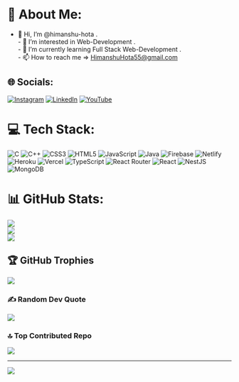 # 💫 About Me:
- 👋 Hi, I’m @himanshu-hota .<br>- 👀 I’m interested in Web-Development  .<br>- 🌱 I’m currently learning Full Stack Web-Development .<br>- 📫 How to reach me => HimanshuHota55@gmail.com


## 🌐 Socials:
[![Instagram](https://img.shields.io/badge/Instagram-%23E4405F.svg?logo=Instagram&logoColor=white)](https://instagram.com/himanshuhota01) [![LinkedIn](https://img.shields.io/badge/LinkedIn-%230077B5.svg?logo=linkedin&logoColor=white)](https://linkedin.com/in/himanshu-hota) [![YouTube](https://img.shields.io/badge/YouTube-%23FF0000.svg?logo=YouTube&logoColor=white)](https://youtube.com/@UCcn-cqwsGoeirqzA04iFHFw) 

# 💻 Tech Stack:
![C](https://img.shields.io/badge/c-%2300599C.svg?style=for-the-badge&logo=c&logoColor=white) ![C++](https://img.shields.io/badge/c++-%2300599C.svg?style=for-the-badge&logo=c%2B%2B&logoColor=white) ![CSS3](https://img.shields.io/badge/css3-%231572B6.svg?style=for-the-badge&logo=css3&logoColor=white) ![HTML5](https://img.shields.io/badge/html5-%23E34F26.svg?style=for-the-badge&logo=html5&logoColor=white) ![JavaScript](https://img.shields.io/badge/javascript-%23323330.svg?style=for-the-badge&logo=javascript&logoColor=%23F7DF1E) ![Java](https://img.shields.io/badge/java-%23ED8B00.svg?style=for-the-badge&logo=java&logoColor=white) ![Firebase](https://img.shields.io/badge/firebase-%23039BE5.svg?style=for-the-badge&logo=firebase) ![Netlify](https://img.shields.io/badge/netlify-%23000000.svg?style=for-the-badge&logo=netlify&logoColor=#00C7B7) ![Heroku](https://img.shields.io/badge/heroku-%23430098.svg?style=for-the-badge&logo=heroku&logoColor=white) ![Vercel](https://img.shields.io/badge/vercel-%23000000.svg?style=for-the-badge&logo=vercel&logoColor=white) ![TypeScript](https://img.shields.io/badge/typescript-%23007ACC.svg?style=for-the-badge&logo=typescript&logoColor=white) ![React Router](https://img.shields.io/badge/React_Router-CA4245?style=for-the-badge&logo=react-router&logoColor=white) ![React](https://img.shields.io/badge/react-%2320232a.svg?style=for-the-badge&logo=react&logoColor=%2361DAFB) ![NestJS](https://img.shields.io/badge/nestjs-%23E0234E.svg?style=for-the-badge&logo=nestjs&logoColor=white) ![MongoDB](https://img.shields.io/badge/MongoDB-%234ea94b.svg?style=for-the-badge&logo=mongodb&logoColor=white)
# 📊 GitHub Stats:
![](https://github-readme-stats.vercel.app/api?username=himanshu-hota&theme=react&hide_border=false&include_all_commits=true&count_private=true)<br/>
![](https://github-readme-streak-stats.herokuapp.com/?user=himanshu-hota&theme=react&hide_border=false)<br/>
![](https://github-readme-stats.vercel.app/api/top-langs/?username=himanshu-hota&theme=react&hide_border=false&include_all_commits=true&count_private=true&layout=compact)

## 🏆 GitHub Trophies
![](https://github-profile-trophy.vercel.app/?username=himanshu-hota&theme=radical&no-frame=false&no-bg=true&margin-w=4)

### ✍️ Random Dev Quote
![](https://quotes-github-readme.vercel.app/api?type=horizontal&theme=merko)

### 🔝 Top Contributed Repo
![](https://github-contributor-stats.vercel.app/api?username=himanshu-hota&limit=5&theme=tokyonight&combine_all_yearly_contributions=true)

---
[![](https://visitcount.itsvg.in/api?id=himanshu-hota&icon=2&color=0)](https://visitcount.itsvg.in)

<!-- Proudly created with GPRM ( https://gprm.itsvg.in ) -->
